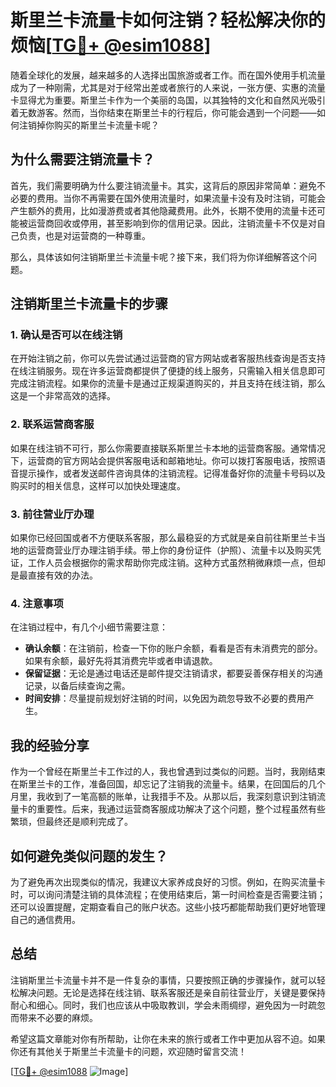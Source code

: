 # 斯里兰卡流量卡如何注销？轻松解决你的烦恼[[TG💪+ @esim1088](https://t.me/s/esim1088)]

随着全球化的发展，越来越多的人选择出国旅游或者工作。而在国外使用手机流量成为了一种刚需，尤其是对于经常出差或者旅行的人来说，一张方便、实惠的流量卡显得尤为重要。斯里兰卡作为一个美丽的岛国，以其独特的文化和自然风光吸引着无数游客。然而，当你结束在斯里兰卡的行程后，你可能会遇到一个问题——如何注销掉你购买的斯里兰卡流量卡呢？

## 为什么需要注销流量卡？

首先，我们需要明确为什么要注销流量卡。其实，这背后的原因非常简单：避免不必要的费用。当你不再需要在国外使用流量时，如果流量卡没有及时注销，可能会产生额外的费用，比如漫游费或者其他隐藏费用。此外，长期不使用的流量卡还可能被运营商回收或停用，甚至影响到你的信用记录。因此，注销流量卡不仅是对自己负责，也是对运营商的一种尊重。

那么，具体该如何注销斯里兰卡流量卡呢？接下来，我们将为你详细解答这个问题。

## 注销斯里兰卡流量卡的步骤

### 1. 确认是否可以在线注销

在开始注销之前，你可以先尝试通过运营商的官方网站或者客服热线查询是否支持在线注销服务。现在许多运营商都提供了便捷的线上服务，只需输入相关信息即可完成注销流程。如果你的流量卡是通过正规渠道购买的，并且支持在线注销，那么这是一个非常高效的选择。

### 2. 联系运营商客服

如果在线注销不可行，那么你需要直接联系斯里兰卡本地的运营商客服。通常情况下，运营商的官方网站会提供客服电话和邮箱地址。你可以拨打客服电话，按照语音提示操作，或者发送邮件咨询具体的注销流程。记得准备好你的流量卡号码以及购买时的相关信息，这样可以加快处理速度。

### 3. 前往营业厅办理

如果你已经回国或者不方便联系客服，那么最稳妥的方式就是亲自前往斯里兰卡当地的运营商营业厅办理注销手续。带上你的身份证件（护照）、流量卡以及购买凭证，工作人员会根据你的需求帮助你完成注销。这种方式虽然稍微麻烦一点，但却是最直接有效的办法。

### 4. 注意事项

在注销过程中，有几个小细节需要注意：

- **确认余额**：在注销前，检查一下你的账户余额，看看是否有未消费完的部分。如果有余额，最好先将其消费完毕或者申请退款。
- **保留证据**：无论是通过电话还是邮件提交注销请求，都要妥善保存相关的沟通记录，以备后续查询之需。
- **时间安排**：尽量提前规划好注销的时间，以免因为疏忽导致不必要的费用产生。

## 我的经验分享

作为一个曾经在斯里兰卡工作过的人，我也曾遇到过类似的问题。当时，我刚结束在斯里兰卡的工作，准备回国，却忘记了注销我的流量卡。结果，在回国后的几个月里，我收到了一笔高额的账单，让我措手不及。从那以后，我深刻意识到注销流量卡的重要性。后来，我通过运营商客服成功解决了这个问题，整个过程虽然有些繁琐，但最终还是顺利完成了。

## 如何避免类似问题的发生？

为了避免再次出现类似的情况，我建议大家养成良好的习惯。例如，在购买流量卡时，可以询问清楚注销的具体流程；在使用结束后，第一时间检查是否需要注销；还可以设置提醒，定期查看自己的账户状态。这些小技巧都能帮助我们更好地管理自己的通信费用。

## 总结

注销斯里兰卡流量卡并不是一件复杂的事情，只要按照正确的步骤操作，就可以轻松解决问题。无论是选择在线注销、联系客服还是亲自前往营业厅，关键是要保持耐心和细心。同时，我们也应该从中吸取教训，学会未雨绸缪，避免因为一时疏忽而带来不必要的麻烦。

希望这篇文章能对你有所帮助，让你在未来的旅行或者工作中更加从容不迫。如果你还有其他关于斯里兰卡流量卡的问题，欢迎随时留言交流！

[[TG💪+ @esim1088](https://t.me/s/esim1088) ![Image](https://i.postimg.cc/4NQfJmqS/Snipaste-2025-05-13-00-14-12.png)]
